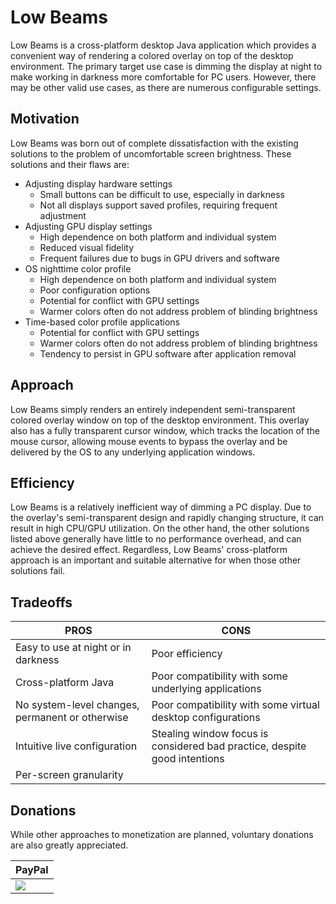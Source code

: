 Low Beams
=========

Low Beams is a cross-platform desktop Java application which provides a
convenient way of rendering a colored overlay on top of the desktop environment.
The primary target use case is dimming the display at night to make working in
darkness more comfortable for PC users. However, there may be other valid use
cases, as there are numerous configurable settings.

Motivation
----------

Low Beams was born out of complete dissatisfaction with the existing solutions
to the problem of uncomfortable screen brightness. These solutions and their
flaws are:

- Adjusting display hardware settings
	* Small buttons can be difficult to use, especially in darkness
	* Not all displays support saved profiles, requiring frequent adjustment
- Adjusting GPU display settings
	* High dependence on both platform and individual system
	* Reduced visual fidelity
	* Frequent failures due to bugs in GPU drivers and software
- OS nighttime color profile
	* High dependence on both platform and individual system
	* Poor configuration options
	* Potential for conflict with GPU settings
	* Warmer colors often do not address problem of blinding brightness
- Time-based color profile applications
	* Potential for conflict with GPU settings
	* Warmer colors often do not address problem of blinding brightness
	* Tendency to persist in GPU software after application removal

Approach
--------

Low Beams simply renders an entirely independent semi-transparent colored
overlay window on top of the desktop environment. This overlay also has a fully
transparent cursor window, which tracks the location of the mouse cursor,
allowing mouse events to bypass the overlay and be delivered by the OS to any
underlying application windows.

Efficiency
----------

Low Beams is a relatively inefficient way of dimming a PC display. Due to the
overlay's semi-transparent design and rapidly changing structure, it can result
in high CPU/GPU utilization. On the other hand, the other solutions listed above
generally have little to no performance overhead, and can achieve the desired
effect. Regardless, Low Beams' cross-platform approach is an important and
suitable alternative for when those other solutions fail.

Tradeoffs
---------

| PROS | CONS |
| ---- | ---- |
| Easy to use at night or in darkness | Poor efficiency |
| Cross-platform Java | Poor compatibility with some underlying applications|
| No system-level changes, permanent or otherwise | Poor compatibility with some virtual desktop configurations |
| Intuitive live configuration | Stealing window focus is considered bad practice, despite good intentions |
| Per-screen granularity | |

Donations
---------

While other approaches to monetization are planned, voluntary donations are also
greatly appreciated.

| PayPal |
| ------ |
| [![](https://www.paypalobjects.com/en_US/i/btn/btn_donateCC_LG.gif)](https://www.paypal.com/cgi-bin/webscr?cmd=_s-xclick&hosted_button_id=R64XTP42DSNPJ) |